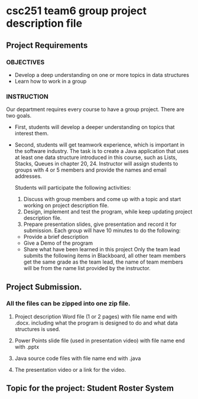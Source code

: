 # csc251 team6 group project description file

## Project Requirements
### OBJECTIVES
- Develop a deep understanding on one or more topics in data structures
- Learn how to work in a group

### INSTRUCTION
Our department requires every course to have a group project. There are two goals.
- First, students will develop a deeper understanding on topics that interest them.
- Second, students will get teamwork experience, which is important in the software
industry.
The task is to create a Java application that uses at least one data structure introduced
in this course, such as Lists, Stacks, Queues in chapter 20, 24.
Instructor will assign students to groups with 4 or 5 members and provide the names and email addresses.

    Students will participate the following activities:
    1. Discuss with group members and come up with a topic and start working on
project description file.
    2. Design, implement and test the program, while keep updating project description
file.
    3. Prepare presentation slides, give presentation and record it for submission.
Each group will have 10 minutes to do the following:
    - Provide a brief description
    - Give a Demo of the program
    - Share what have been learned in this project
Only the team lead submits the following items in Blackboard, all other team members get the same grade as the team lead, the name of team members will be from the name list provided by the instructor. 

## Project Submission. 
### All the files can be zipped into one zip file.
1. Project description Word file (1 or 2 pages) with file name end with .docx.
including what the program is designed to do and what data structures is used.

2. Power Points slide file (used in presentation video) with file name end with .pptx

3. Java source code files with file name end with .java

4. The presentation video or a link for the video.


## Topic for the project: Student Roster System
